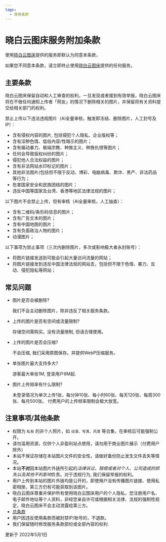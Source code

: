```yaml
---
tags:
  - 使用条款
---
```


# 晓白云图床服务附加条款

使用[晓白云图床](https://img.akass.cn)提供的服务即默认为同意本条款，

如果您不同意本条款，请立即终止使用[晓白云图床](https://img.akass.cn)提供的任何服务。

## 主要条款

晓白云图床保留自动和人工审查的权利，一旦发现或者接到有效举报，晓白云图床将在不做任何通知上传者「网友」的情况下删除相关的图片，并保留将有关资料提交给相关部门的权利。

禁止上传以下违法违规图片（AI全量审核，触发即冻结、删除图片，人工封号及IP）：

- 含有侵权内容的图片, 包括侵犯个人隐私、企业版权等；
- 含有淫秽色情、低俗內容/性暗示的图片；
- 含有煽动暴力、极端宗教、种族主义、种族仇恨等图片；
- 任何会导致版权纠纷的图片；
- 侵犯他人合法权益的图片；
- 含有非法网站水印标记的图片；
- 其他非法图片(包括但不限于反动、博彩、电脑病毒、欺诈、黑产、非法药品等行为；
- 危害国家安全和民族团结的图片；
- 违反中国等国家及台湾、香港等地区法律法规的图片；

以下图片不会禁止上传，但有审核（AI全量审核，人工抽查）：

- 含有二维码/条形码信息的图片；
- 含有广告文本的图片；
- 含有中国地图的图片；
- 含有负面政治人物的图片；
- 动漫图片；

以下事项为禁止事项（三次内删除图片，多次或影响极大者永封账号）：

- 将图片链接发送到可能会引起大量访问流量的网站；
- 将图片链接发到违反中国法律法规的网站去，包括但不限于色情、暴力、反动、侵犯隐私等网站；

## 常见问题

- 图片是否会被删除?
  
  我们不会主动删除图片，除非违反了相关服务条款。

- 上传的图片是否有空间或流量限制?
  
  存储空间需购买。没有流量限制, 但请合理使用。

- 上传的图片是否会压缩?
  
  不会压缩, 我们采用原图保存。并提供WebP压缩服务。

- 单张图片最大支持多大?
  
  游客最大单张1M, 登录用户8M起.

- 图片上传频率有什么限制?
  
  未登录情况为单次上传1张，每分钟10张、每小时60张、每天120张、每周300张、每月500张。
  付费用户的上传频率限制会极大放宽。

## 注意事项/其他条款

- 权限为 `私有` 的非个人照片，如 `动漫、写真、风景` 等合集，在审核后可能强制公开。
- 请勿滥用资源，仅供个人非盈利站点使用，请勿用于商业图片展示（付费用户除外）
- 本站不保证存储在本站图片文件的安全性，请做好备份防止发生文件丢失等情况。
- 本站**不对**因本站图片外链所引起的*法律诉讼、赔偿或者对个人、公司造成的损失以及其他不利影响*负责。对于违规行为, 我们保留举报的权利。
- 用户上传到本站的图片外链均是公开的，即使用户没有传播图片链接、使用私密相册，第三方仍有可能获取到该图片。
- 晓白云图床尊重并保护所有使用晓白云图床用户的个人隐私，您注册用户名、电子邮件地址等个人资料，非经您亲自许可或根据相关法律、法规的强制性规定，晓白云图床不会主动泄露给第三方。
- [总条款](../terms-of-use.md)
- 用户因违反使用条款而被封禁IP/账号的，不退款。
- 我们保留随时修改服务条款部份或全部內容的权利.

更新于 2022年5月1日